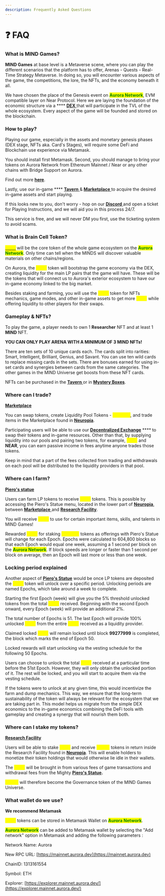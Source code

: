 ```yaml
---
description: Frequently Asked Questions
---
```


# ❓ FAQ

### **What is MIND Games?**

**MIND Games** at base level is a Metaverse scene, where you can play the different scenarios that the platform has to offer, Arenas - Quests - Real-Time Strategy Metaverse. In doing so, you will encounter various aspects of the game, the competitions, the lore, the NFTs, and the economy beneath it all.

We have chosen the place of the Genesis event on <mark style="color:green;">**Aurora Network**</mark>, EVM compatible layer on Near Protocol. Here we are laying the foundation of the economic structure via a **** [**DEX** ](../how-it-works/decentralized-exchange.md)that will participate in the TVL of the whole ecosystem. Every aspect of the game will be founded and stored on the blockchain.

### **How to play?**&#x20;

Playing our game, especially in the assets and monetary genesis phases (DEX stage, NFTs aka. Card's Stages), will require some DeFi and Blockchain use experience via Metamask.

You should install first Metamask. Second, you should manage to bring your tokens on Aurora Network from Ethereum Mainnet / Near or any other chains with Bridge Support on Aurora.

Find out more [**here**](getting-started/).&#x20;

Lastly, use our in-game **** [**Tavern** ](game-basics/neuropia/tavern.md)& [**Marketplace** ](../how-it-works/marketplace.md)to acquire the desired in-game assets and start playing.

If this looks new to you, don't worry - hop on our [**Discord** ](https://dscord.gg/mindgames)and open a ticket for Playing Instructions, and we will aid you in this process 24/7.

This service is free, and we will never DM you first, use the ticketing system to avoid scams.

### **What is Brain Cell Token?**

<mark style="color:yellow;">****</mark>[<mark style="color:yellow;">**CELL**</mark>](../how-it-works/brain-cell-token.md) <mark style="color:yellow;">****</mark> will be the core token of the whole game ecosystem on the <mark style="color:green;">**Aurora Network**</mark>. Only time can tell when the MINDS will discover valuable materials on other chains/regions.

On Aurora, the <mark style="color:yellow;">**CELL**</mark> token will bootstrap the game economy via the DEX, creating liquidity for the main LP pairs that the game will have. These will be the tokens that will connect us to Aurora's exterior ecosystem to have our in-game economy linked to the big market.

Besides staking and farming, you will use the <mark style="color:yellow;">**CELL**</mark> token for NFTs mechanics, game modes, and other in-game assets to get more <mark style="color:yellow;">**CELL**</mark> while offering liquidity to other players for their swaps.

### Gameplay & NFTs?

To play the game, a player needs to own 1 **Researcher** NFT and at least 1 **MIND** NFT.

**YOU CAN ONLY PLAY ARENA WITH A MINIMUM OF 3 MIND NFTs!**

There are ten sets of 10 unique cards each. The cards split into rarities: Smart, Intelligent, Brilliant, Genius, and Savant. You can use ten wild cards to replace missing cards in the sets. There are bonuses earned for using in-set cards and synergies between cards from the same categories. The other games in the MIND Universe get boosts from these NFT cards.&#x20;

NFTs can be purchased in the [**Tavern** ](game-basics/neuropia/tavern.md)or in [**Mystery Boxes**](https://mindgames.io).

### **Where can I trade?**

****[**Marketplace** ](../how-it-works/marketplace.md)****

You can swap tokens, create Liquidity Pool Tokens - <mark style="color:yellow;">**CELL-LP**</mark>, and trade items in the Marketplace found in [**Neuropia**](game-basics/neuropia/).&#x20;

Participating users will be able to use our [**Decentralized Exchange**](../how-it-works/decentralized-exchange.md) **** to swap their tokens and in-game resources. Other than that, by supplying liquidity into our pools and pairing two tokens, for example, <mark style="color:yellow;">**CELL**</mark> <mark style="color:yellow;"></mark><mark style="color:yellow;"></mark> and **NEAR**, you can earn passive income in fees anytime anyone trades those tokens.

Keep in mind that a part of the fees collected from trading and withdrawals on each pool will be distributed to the liquidity providers in that pool.

### **Where can I farm?**&#x20;

****[**Piero's statue** ](../how-it-works/pieros-statue.md)****

Users can farm LP tokens to receive <mark style="color:yellow;">**CELL**</mark> tokens. This is possible by accessing the Piero's Statue menu, located in the lower part of [**Neuropia**](game-basics/neuropia/), between [**Marketplace** ](../how-it-works/marketplace.md)and [**Research Facility**](../how-it-works/research-facility.md).

You will receive <mark style="color:yellow;">**CELL**</mark> to use for certain important items, skills, and talents in MIND Games!

Rewarded <mark style="color:yellow;">**CELL**</mark> for staking <mark style="color:yellow;">**CELL-LP**</mark> tokens as offerings with Piero's Statue will change for each Epoch. Epochs were calculated to 604,800 blocks so that each Epoch would equal one week, assuming a 1 second per block on the <mark style="color:green;">**Aurora Network**</mark>. If block speeds are longer or faster than 1 second per block on average, then an Epoch will last more or less than one week.

### **Locking period explained**

Another aspect of [**Piero's Statue**](../how-it-works/pieros-statue.md) would be once LP tokens are deposited the <mark style="color:yellow;">**CELL**</mark> token will unlock over a specific period. Unlocking periods are named Epochs, which take around a week to complete.&#x20;

Starting the first Epoch (week) will give you the 5% threshold unlocked tokens from the total <mark style="color:yellow;">**CELL**</mark> received. Beginning with the second Epoch onward, every Epoch (week) will provide an additional 2%.&#x20;

The total number of Epochs is 51. The last Epoch will provide 100% unlocked <mark style="color:yellow;">**CELL**</mark> from the entire <mark style="color:yellow;">**CELL**</mark> received as a liquidity provider.

Claimed locked <mark style="color:yellow;">**CELL**</mark> will remain locked until block **99277999** is completed, the block which marks the end of Epoch 50.

Locked rewards will start unlocking via the vesting schedule for the following 50 Epochs.

Users can choose to unlock the total <mark style="color:yellow;">**CELL**</mark> received at a particular time before the 51st Epoch. However, they will only obtain the unlocked portion of it. The rest will be locked, and you will start to acquire them via the vesting schedule.

If the tokens were to unlock at any given time, this would incentivize the farm and dump mechanics. This way, we ensure that the long-term sustainability of the token will always be relevant for the ecosystem that we are taking part in. This model helps us migrate from the simple DEX economics to the in-game economics combining the DeFi tools with gameplay and creating a synergy that will nourish them both.

### **Where can I stake my tokens?**&#x20;

****[**Research Facility**](../how-it-works/research-facility.md)****

Users will be able to stake <mark style="color:yellow;">**CELL**</mark> and receive <mark style="color:yellow;">**xCELL**</mark> tokens in return inside the Research Facility found in [**Neuropia**](game-basics/neuropia/). This will enable holders to monetize their token holdings that would otherwise lie idle in their wallets.

The <mark style="color:yellow;">**CELL**</mark> will be brought in from various fees of game transactions and withdrawal fees from the Mighty [**Piero's Statue**](../how-it-works/pieros-statue.md)**.**&#x20;

<mark style="color:yellow;">**xCELL**</mark> will therefore become the Governance token of the MIND Games Universe.

### **What wallet do we use?**

**We recommend Metamask**

<mark style="color:yellow;">**CELL**</mark> tokens can be stored in Metamask Wallet on <mark style="color:green;">**Aurora Network**</mark>.

<mark style="color:green;">**Aurora Network**</mark> can be added to Metamask wallet by selecting the "Add network" option in Metamask and adding the following parameters :&#x20;

Network Name: Aurora

New RPC URL: [https://mainnet.aurora.dev](https://mainnet.aurora.dev)

ChainID: 1313161554

Symbol: ETH

Explorer: [https://explorer.mainnet.aurora.dev/](https://explorer.mainnet.aurora.dev/)
